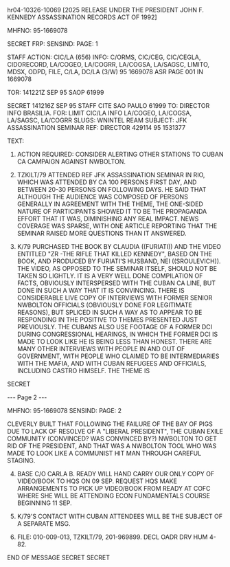 hr04-10326-10069 [2025 RELEASE UNDER THE PRESIDENT JOHN F. KENNEDY ASSASSINATION RECORDS ACT OF 1992]

MHFNO: 95-1669078

SECRET
FRP:
SENSIND:
PAGE: 1

STAFF
ACTION: CIC/LA (656) INFO: C/ORMS, CIC/CEG, CIC/CEGLA, CIDORECORD,
LA/COGEO, LA/COGRR, LA/COGSA, LA/SAGSC, LIMITO, MDSX, ODPD, FILE, C/LA,
DC/LA (3/W)
95 1669078 ASR
PAGE 001 IN 1669078

TOR: 141221Z SEP 95
SAOP 61999

SECRET 141216Z SEP 95 STAFF
CITE SAO PAULO 61999
TO: DIRECTOR INFO BRASILIA.
FOR: LIMIT CIC/LA INFO LA/COGEO, LA/COGSA, LA/SAGSC, LA/COGRR
SLUGS: WNINTEL REAM
SUBJECT: JFK ASSASSINATION SEMINAR
REF: DIRECTOR 429114 95 1531377

TEXT:

1. ACTION REQUIRED: CONSIDER ALERTING OTHER STATIONS TO CUBAN
CA CAMPAIGN AGAINST NWBOLTON.

2. TZKILT/79 ATTENDED REF JFK ASSASSINATION SEMINAR IN RIO,
WHICH WAS ATTENDED BY CA 100 PERSONS FIRST DAY, AND BETWEEN 20-30
PERSONS ON FOLLOWING DAYS. HE SAID THAT ALTHOUGH THE AUDIENCE WAS
COMPOSED OF PERSONS GENERALLY IN AGREEMENT WITH THE THEME, THE
ONE-SIDED NATURE OF PARTICIPANTS SHOWED IT TO BE THE PROPAGANDA
EFFORT THAT IT WAS, DIMINISHING ANY REAL IMPACT. NEWS COVERAGE WAS
SPARSE, WITH ONE ARTICLE REPORTING THAT THE SEMINAR RAISED MORE
QUESTIONS THAN IT ANSWERED.

3. K/79 PURCHASED THE BOOK BY CLAUDIA ((FURIATI)) AND THE VIDEO
ENTITLED "ZR -THE RIFLE THAT KILLED KENNEDY", BASED ON THE BOOK, AND
PRODUCED BY FURIATI'S HUSBAND, NEI ((SROULEVICH)). THE VIDEO, AS
OPPOSED TO THE SEMINAR ITSELF, SHOULD NOT BE TAKEN SO LIGHTLY. IT IS
A VERY WELL DONE COMPILATION OF FACTS, OBVIOUSLY INTERSPERSED WITH
THE CUBAN CA LINE, BUT DONE IN SUCH A WAY THAT IT IS CONVINCING.
THERE IS CONSIDERABLE LIVE COPY OF INTERVIEWS WITH FORMER SENIOR
NWBOLTON OFFICIALS (OBVIOUSLY DONE FOR LEGITIMATE REASONS), BUT
SPLICED IN SUCH A WAY AS TO APPEAR TO BE RESPONDING IN THE POSITIVE
TO THEMES PRESENTED JUST PREVIOUSLY. THE CUBANS ALSO USE FOOTAGE OF
A FORMER DCI DURING CONGRESSIONAL HEARINGS, IN WHICH THE FORMER DCI
IS MADE TO LOOK LIKE HE IS BEING LESS THAN HONEST. THERE ARE MANY
OTHER INTERVIEWS WITH PEOPLE IN AND OUT OF GOVERNMENT, WITH PEOPLE
WHO CLAIMED TO BE INTERMEDIARIES WITH THE MAFIA, AND WITH CUBAN
REFUGEES AND OFFICIALS, INCLUDING CASTRO HIMSELF. THE THEME IS

SECRET

--- Page 2 ---

MHFNO: 95-1669078
SENSIND:
PAGE: 2

CLEVERLY BUILT THAT FOLLOWING THE FAILURE OF THE BAY OF PIGS DUE TO
LACK OF RESOLVE OF A "LIBERAL PRESIDENT", THE CUBAN EXILE COMMUNITY
(CONVINCED? WAS CONVINCED BY?) NWBOLTON TO GET RID OF THE PRESIDENT,
AND THAT <LEE HARVEY OSWALD> WAS A NWBOLTON TOOL WHO WAS MADE TO LOOK
LIKE A COMMUNIST HIT MAN THROUGH CAREFUL STAGING.

4. BASE C/O CARLA B. READY WILL HAND CARRY OUR ONLY COPY OF
VIDEO/BOOK TO HQS ON 09 SEP. REQUEST HQS MAKE ARRANGEMENTS TO PICK
UP VIDEO/BOOK FROM READY AT COFC WHERE SHE WILL BE ATTENDING ECON
FUNDAMENTALS COURSE BEGINNING 11 SEP.

5. K/79'S CONTACT WITH CUBAN ATTENDEES WILL BE THE SUBJECT OF A
SEPARATE MSG.

6. FILE: 010-009-013, TZKILT/79, 201-969899. DECL OADR DRV
HUM 4-82.

END OF MESSAGE
SECRET
SECRET
